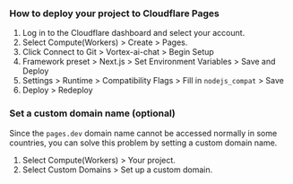 ### How to deploy your project to Cloudflare Pages

1. Log in to the Cloudflare dashboard and select your account.
2. Select Compute(Workers) > Create > Pages.
3. Click Connect to Git > Vortex-ai-chat > Begin Setup
4. Framework preset > Next.js > Set Environment Variables > Save and Deploy
5. Settings > Runtime > Compatibility Flags > Fill in `nodejs_compat` > Save
6. Deploy > Redeploy

### Set a custom domain name (optional)

Since the `pages.dev` domain name cannot be accessed normally in some countries, you can solve this problem by setting a custom domain name.

1. Select Compute(Workers) > Your project.
2. Select Custom Domains > Set up a custom domain.
